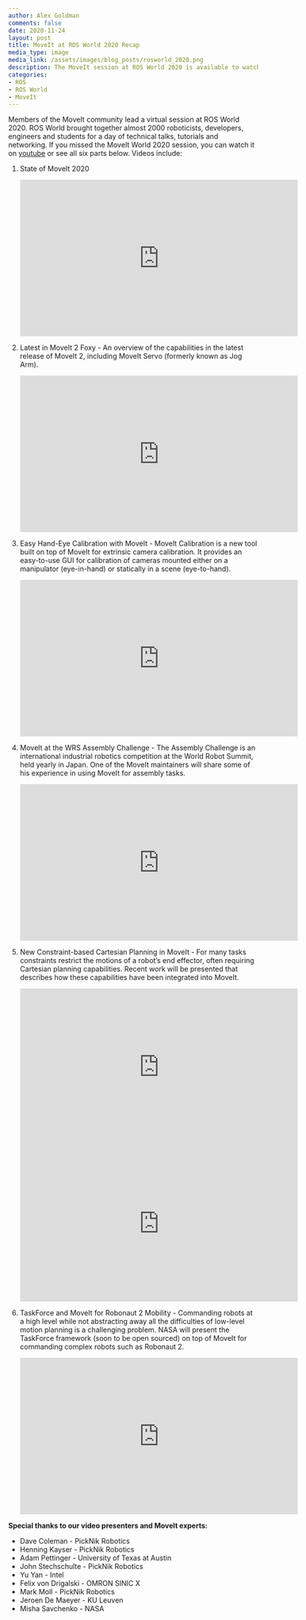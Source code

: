 ```yaml
---
author: Alex Goldman
comments: false
date: 2020-11-24
layout: post
title: MoveIt at ROS World 2020 Recap
media_type: image
media_link: /assets/images/blog_posts/rosworld_2020.png
description: The MoveIt session at ROS World 2020 is available to watch.
categories:
- ROS
- ROS World
- MoveIt
---
```


Members of the MoveIt community lead a virtual session at ROS World 2020. ROS World brought together almost 2000 roboticists, developers, engineers and students for a day of technical talks, tutorials and networking.  If you missed the MoveIt World 2020 session, you can watch it on [youtube](https://www.youtube.com/watch?v=Ku-G77a9IpE&list=PL2V08eX0CdgC80q2EMPGZU_Bgzun7z1J_) or see all six parts below. Videos include:

1. State of MoveIt 2020
    <iframe width="560" height="315" src="https://www.youtube.com/embed/Ku-G77a9IpE" frameborder="0" allow="accelerometer; autoplay; clipboard-write; encrypted-media; gyroscope; picture-in-picture" allowfullscreen></iframe>

2. Latest in MoveIt 2 Foxy - An overview of the capabilities in the latest release of MoveIt 2, including MoveIt Servo (formerly known as Jog Arm).
    <iframe width="560" height="315" src="https://www.youtube.com/embed/k9kKwsh-PWE" frameborder="0" allow="accelerometer; autoplay; clipboard-write; encrypted-media; gyroscope; picture-in-picture" allowfullscreen></iframe>

3. Easy Hand-Eye Calibration with MoveIt - MoveIt Calibration is a new tool built on top of MoveIt for extrinsic camera calibration. It provides an easy-to-use GUI for calibration of cameras mounted either on a manipulator (eye-in-hand) or statically in a scene (eye-to-hand). 
    <iframe width="560" height="315" src="https://www.youtube.com/embed/xQ79ysnrzUk" frameborder="0" allow="accelerometer; autoplay; clipboard-write; encrypted-media; gyroscope; picture-in-picture" allowfullscreen></iframe>

4. MoveIt at the WRS Assembly Challenge - The Assembly Challenge is an international industrial robotics competition at the World Robot Summit, held yearly in Japan. One of the MoveIt maintainers will share some of his experience in using MoveIt for assembly tasks.
    <iframe width="560" height="315" src="https://www.youtube.com/embed/GOh2lo4LLLw" frameborder="0" allow="accelerometer; autoplay; clipboard-write; encrypted-media; gyroscope; picture-in-picture" allowfullscreen></iframe>

5. New Constraint-based Cartesian Planning in MoveIt - For many tasks constraints restrict the motions of a robot’s end effector, often requiring Cartesian planning capabilities. Recent work will be presented that describes how these capabilities have been integrated into MoveIt.
    <iframe width="560" height="315" src="https://www.youtube.com/embed/GOh2lo4LLLw" frameborder="0" allow="accelerometer; autoplay; clipboard-write; encrypted-media; gyroscope; picture-in-picture" allowfullscreen></iframe>
    <iframe width="560" height="315" src="https://www.youtube.com/embed/qtNuCNxE5Ew" frameborder="0" allow="accelerometer; autoplay; clipboard-write; encrypted-media; gyroscope; picture-in-picture" allowfullscreen></iframe>

6. TaskForce and MoveIt for Robonaut 2 Mobility - Commanding robots at a high level while not abstracting away all the difficulties of low-level motion planning is a challenging problem. NASA will present the TaskForce framework (soon to be open sourced) on top of MoveIt for commanding complex robots such as Robonaut 2.
    <iframe width="560" height="315" src="https://www.youtube.com/embed/QP26j4EtpQY" frameborder="0" allow="accelerometer; autoplay; clipboard-write; encrypted-media; gyroscope; picture-in-picture" allowfullscreen></iframe>

**Special thanks to our video presenters and MoveIt experts:**
- Dave Coleman - PickNik Robotics
- Henning Kayser - PickNik Robotics
- Adam Pettinger - University of Texas at Austin
- John Stechschulte - PickNik Robotics  
- Yu Yan - Intel
- Felix von Drigalski - OMRON SINIC X
- Mark Moll - PickNik Robotics
- Jeroen De Maeyer - KU Leuven
- Misha Savchenko - NASA